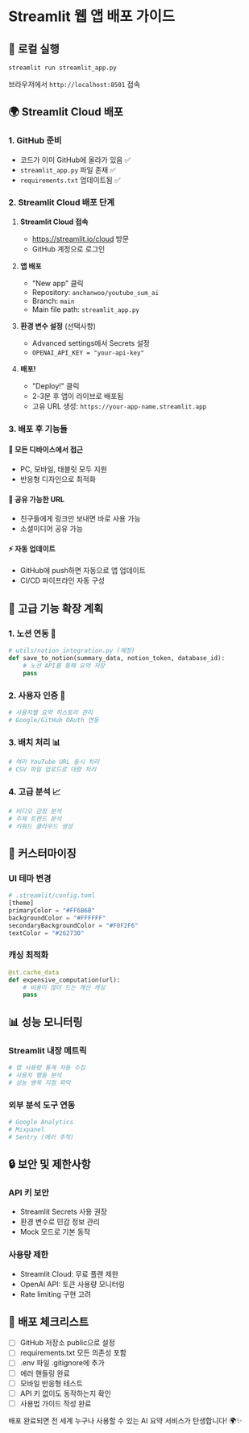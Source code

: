 # Streamlit 웹 앱 배포 가이드

## 🚀 로컬 실행
```bash
streamlit run streamlit_app.py
```

브라우저에서 `http://localhost:8501` 접속

## 🌍 Streamlit Cloud 배포

### 1. GitHub 준비
- 코드가 이미 GitHub에 올라가 있음 ✅
- `streamlit_app.py` 파일 존재 ✅  
- `requirements.txt` 업데이트됨 ✅

### 2. Streamlit Cloud 배포 단계

1. **Streamlit Cloud 접속**
   - https://streamlit.io/cloud 방문
   - GitHub 계정으로 로그인

2. **앱 배포**
   - "New app" 클릭
   - Repository: `anchanwoo/youtube_sum_ai`
   - Branch: `main`
   - Main file path: `streamlit_app.py`

3. **환경 변수 설정** (선택사항)
   - Advanced settings에서 Secrets 설정
   - `OPENAI_API_KEY = "your-api-key"`

4. **배포!**
   - "Deploy!" 클릭
   - 2-3분 후 앱이 라이브로 배포됨
   - 고유 URL 생성: `https://your-app-name.streamlit.app`

### 3. 배포 후 기능들

#### 📱 모든 디바이스에서 접근
- PC, 모바일, 태블릿 모두 지원
- 반응형 디자인으로 최적화

#### 🔗 공유 가능한 URL
- 친구들에게 링크만 보내면 바로 사용 가능
- 소셜미디어 공유 가능

#### ⚡ 자동 업데이트
- GitHub에 push하면 자동으로 앱 업데이트
- CI/CD 파이프라인 자동 구성

## 🎯 고급 기능 확장 계획

### 1. 노션 연동 📝
```python
# utils/notion_integration.py (예정)
def save_to_notion(summary_data, notion_token, database_id):
    # 노션 API를 통해 요약 저장
    pass
```

### 2. 사용자 인증 🔐
```python
# 사용자별 요약 히스토리 관리
# Google/GitHub OAuth 연동
```

### 3. 배치 처리 📊
```python
# 여러 YouTube URL 동시 처리
# CSV 파일 업로드로 대량 처리
```

### 4. 고급 분석 📈
```python
# 비디오 감정 분석
# 주제 트렌드 분석
# 키워드 클라우드 생성
```

## 🔧 커스터마이징

### UI 테마 변경
```python
# .streamlit/config.toml
[theme]
primaryColor = "#FF6B6B"
backgroundColor = "#FFFFFF"
secondaryBackgroundColor = "#F0F2F6"
textColor = "#262730"
```

### 캐싱 최적화
```python
@st.cache_data
def expensive_computation(url):
    # 비용이 많이 드는 계산 캐싱
    pass
```

## 📊 성능 모니터링

### Streamlit 내장 메트릭
```python
# 앱 사용량 통계 자동 수집
# 사용자 행동 분석
# 성능 병목 지점 파악
```

### 외부 분석 도구 연동
```python
# Google Analytics
# Mixpanel
# Sentry (에러 추적)
```

## 🔒 보안 및 제한사항

### API 키 보안
- Streamlit Secrets 사용 권장
- 환경 변수로 민감 정보 관리
- Mock 모드로 기본 동작

### 사용량 제한
- Streamlit Cloud: 무료 플랜 제한
- OpenAI API: 토큰 사용량 모니터링
- Rate limiting 구현 고려

## 🚀 배포 체크리스트

- [ ] GitHub 저장소 public으로 설정
- [ ] requirements.txt 모든 의존성 포함
- [ ] .env 파일 .gitignore에 추가
- [ ] 에러 핸들링 완료
- [ ] 모바일 반응형 테스트
- [ ] API 키 없이도 동작하는지 확인
- [ ] 사용법 가이드 작성 완료

배포 완료되면 전 세계 누구나 사용할 수 있는 AI 요약 서비스가 탄생합니다! 🌍✨ 